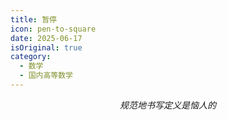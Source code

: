 ```yaml
---
title: 暂停
icon: pen-to-square
date: 2025-06-17
isOriginal: true
category:
  - 数学
  - 国内高等数学
---
```


<!-- more -->

$$规范地书写定义是恼人的$$